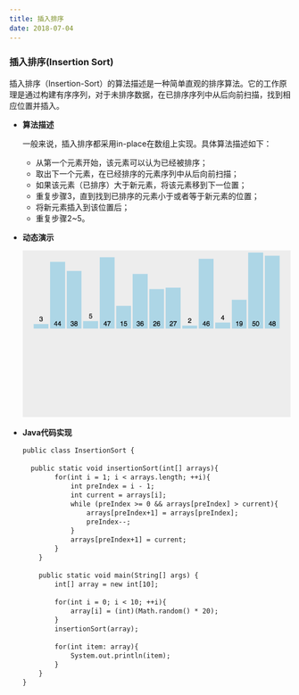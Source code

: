 ```yaml
---
title: 插入排序
date: 2018-07-04
---
```

### 插入排序(Insertion Sort)

插入排序（Insertion-Sort）的算法描述是一种简单直观的排序算法。它的工作原理是通过构建有序序列，对于未排序数据，在已排序序列中从后向前扫描，找到相应位置并插入。

- **算法描述**

  一般来说，插入排序都采用in-place在数组上实现。具体算法描述如下：

  - 从第一个元素开始，该元素可以认为已经被排序；
  - 取出下一个元素，在已经排序的元素序列中从后向前扫描；
  - 如果该元素（已排序）大于新元素，将该元素移到下一位置；
  - 重复步骤3，直到找到已排序的元素小于或者等于新元素的位置；
  - 将新元素插入到该位置后；
  - 重复步骤2~5。

- **动态演示**

  ![图解](https://github.com/mxsm/document/blob/master/image/arithmetic/sort/%E6%8F%92%E5%85%A5%E6%8E%92%E5%BA%8F%E5%8A%A8%E6%80%81%E5%9B%BE.gif?raw=true)

- **Java代码实现**

  ```
  public class InsertionSort {
  
    public static void insertionSort(int[] arrays){
          for(int i = 1; i < arrays.length; ++i){
              int preIndex = i - 1;
              int current = arrays[i];
              while (preIndex >= 0 && arrays[preIndex] > current){
                  arrays[preIndex+1] = arrays[preIndex];
                  preIndex--;
              }
              arrays[preIndex+1] = current;
          }
      }
  
      public static void main(String[] args) {
          int[] array = new int[10];
  
          for(int i = 0; i < 10; ++i){
              array[i] = (int)(Math.random() * 20);
          }
          insertionSort(array);
  
          for(int item: array){
              System.out.println(item);
          }
      }
  }
  ```
  
  